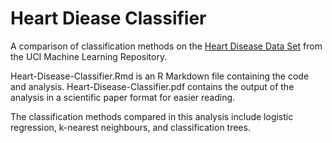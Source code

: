 # Heart Diease Classifier
A comparison of classification methods on the [Heart Disease Data Set](https://archive.ics.uci.edu/ml/datasets/Heart+Disease) from the UCI Machine Learning Repository.

Heart-Disease-Classifier.Rmd is an R Markdown file containing the code and analysis. Heart-Disease-Classifier.pdf contains the output of the analysis in a scientific paper format for easier reading.

The classification methods compared in this analysis include logistic regression, k-nearest neighbours, and classification trees. 
